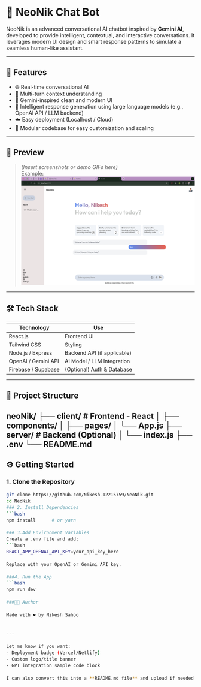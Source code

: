 # 🤖 NeoNik Chat Bot

NeoNik is an advanced conversational AI chatbot inspired by **Gemini AI**, developed to provide intelligent, contextual, and interactive conversations. It leverages modern UI design and smart response patterns to simulate a seamless human-like assistant.

---

## 🚀 Features

- 🌐 Real-time conversational AI
- 📄 Multi-turn context understanding
- 🎨 Gemini-inspired clean and modern UI
- 🧠 Intelligent response generation using large language models (e.g., OpenAI API / LLM backend)
- ☁️ Easy deployment (Localhost / Cloud)
- 🧩 Modular codebase for easy customization and scaling

---

## 📸 Preview

> *(Insert screenshots or demo GIFs here)*  
> Example:  
> ![NeoNik Preview](preview.png)

---

## 🛠️ Tech Stack

| Technology      | Use                                |
|----------------|-------------------------------------|
| React.js        | Frontend UI                        |
| Tailwind CSS    | Styling                             |
| Node.js / Express | Backend API (if applicable)     |
| OpenAI / Gemini API | AI Model / LLM Integration      |
| Firebase / Supabase | (Optional) Auth & Database     |

---

## 📂 Project Structure

neoNik/
├── client/ # Frontend - React
│ ├── components/
│ ├── pages/
│ └── App.js
├── server/ # Backend (Optional)
│ └── index.js
├── .env
└── README.md
---

## ⚙️ Getting Started

### 1. Clone the Repository

```bash
git clone https://github.com/Nikesh-12215759/NeoNik.git
cd NeoNik
### 2. Install Dependencies
```bash
npm install      # or yarn

### 3.Add Environment Variables
Create a .env file and add:
```bash
REACT_APP_OPENAI_API_KEY=your_api_key_here

Replace with your OpenAI or Gemini API key.

###4. Run the App
```bash
npm run dev

###👨‍💻 Author

Made with ❤️ by Nikesh Sahoo


---

Let me know if you want:
- Deployment badge (Vercel/Netlify)
- Custom logo/title banner
- GPT integration sample code block

I can also convert this into a **README.md file** and upload if needed.






